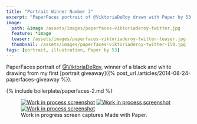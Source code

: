 ```yaml
---
title: "Portrait Winner Number 3"
excerpt: "PaperFaces portrait of @ViktoriaDeRoy drawn with Paper by 53 on an iPad."
image: 
  path: &image /assets/images/paperfaces-viktoriaderoy-twitter.jpg 
  feature: *image
  teaser: /assets/images/paperfaces-viktoriaderoy-twitter-teaser.jpg
  thumbnail: /assets/images/paperfaces-viktoriaderoy-twitter-150.jpg
tags: [portrait, illustration, Paper by 53]
---
```


PaperFaces portrait of [@ViktoriaDeRoy](https://twitter.com/ViktoriaDeRoy), winner of a black and white drawing from my first [portrait giveaway]({% post_url /articles/2014-08-24-paperfaces-giveaway %}).

{% include boilerplate/paperfaces-2.md %}

<figure class="third">
  <a href="/assets/images/paperfaces-viktoriaderoy-process-1-lg.jpg"><img src="/assets/images/paperfaces-viktoriaderoy-process-1-600.jpg" alt="Work in process screenshot"></a>
  <a href="/assets/images/paperfaces-viktoriaderoy-process-2-lg.jpg"><img src="/assets/images/paperfaces-viktoriaderoy-process-2-600.jpg" alt="Work in process screenshot"></a>
  <a href="/assets/images/paperfaces-viktoriaderoy-process-3-lg.jpg"><img src="/assets/images/paperfaces-viktoriaderoy-process-3-600.jpg" alt="Work in process screenshot"></a>
  <figcaption>Work in progress screen captures Made with Paper.</figcaption>
</figure>

